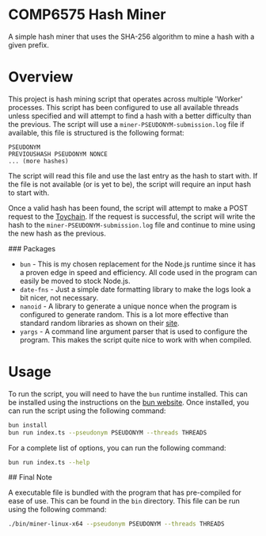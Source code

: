 # COMP6575 Hash Miner

A simple hash miner that uses the SHA-256 algorithm to mine a hash with a given prefix.

# Overview

This project is hash mining script that operates across multiple 'Worker' processes. This script has been configured to use all available threads unless specified and will attempt to find a hash with a better difficulty than the previous. The script will use a `miner-PSEUDONYM-submission.log` file if available, this file is structured is the following format:
```plaintext
PSEUDONYM
PREVIOUSHASH PSEUDONYM NONCE
... (more hashes)
```
The script will read this file and use the last entry as the hash to start with. If the file is not available (or is yet to be), the script will require an input hash to start with.

Once a valid hash has been found, the script will attempt to make a POST request to the [Toychain](https://www.cs.kent.ac.uk/people/staff/sb2213/toychain_comp6575_2425_a1/toy-chain.php). If the request is successful, the script will write the hash to the `miner-PSEUDONYM-submission.log` file and continue to mine using the new hash as the previous.


### Packages

- `bun` - This is my chosen replacement for the Node.js runtime since it has a proven edge in speed and efficiency. All code used in the program can easily be moved to stock Node.js.
- `date-fns` - Just a simple date formatting library to make the logs look a bit nicer, not necessary.
- `nanoid` - A library to generate a unique nonce when the program is configured to generate random. This is a lot more effective than standard random libraries as shown on their [site](https://zelark.github.io/nano-id-cc/).
- `yargs` - A command line argument parser that is used to configure the program. This makes the script quite nice to work with when compiled.


# Usage

To run the script, you will need to have the `bun` runtime installed. This can be installed using the instructions on the [bun website](https://bun.sh/). Once installed, you can run the script using the following command:
```bash
bun install
bun run index.ts --pseudonym PSEUDONYM --threads THREADS
```

For a complete list of options, you can run the following command:
```bash
bun run index.ts --help
```


## Final Note

A executable file is bundled with the program that has pre-compiled for ease of use. This can be found in the `bin` directory. This file can be run using the following command:
```bash
./bin/miner-linux-x64 --pseudonym PSEUDONYM --threads THREADS
```